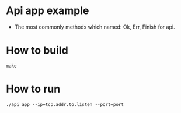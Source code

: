 # Api app example

* The most commonly methods which named: Ok, Err, Finish for api.

# How to build

```
make
```

# How to run

```
./api_app --ip=tcp.addr.to.listen --port=port
```